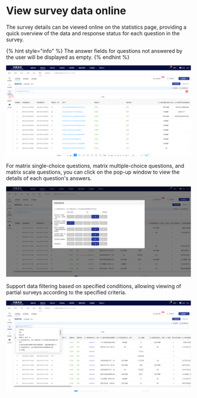 # View survey data online

The survey details can be viewed online on the statistics page, providing a quick overview of the data and response status for each question in the survey.

{% hint style="info" %}
The answer fields for questions not answered by the user will be displayed as empty.
{% endhint %}

![View survey data online](../../../.gitbook/assets/Snipaste_2023-10-08_15-40-25.png)

For matrix single-choice questions, matrix multiple-choice questions, and matrix scale questions, you can click on the pop-up window to view the details of each question's answers.

![View answers for matrix single-choice questions](../../../.gitbook/assets/Snipaste_2023-10-08_15-42-21.png)

Support data filtering based on specified conditions, allowing viewing of partial surveys according to the specified criteria.

![Data filtering](../../../.gitbook/assets/Snipaste_2023-10-08_15-43-16.png)
